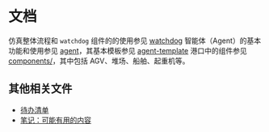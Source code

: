 # 文档

仿真整体流程和 `watchdog` 组件的的使用参见 [watchdog](./watchdog.md)
智能体（Agent）的基本功能和使用参见 [agent](./agent.md)，其基本模板参见 [agent-template](./agent-template.md)
港口中的组件参见 [components/](./components/)，其中包括 AGV、堆场、船舶、起重机等。

## 其他相关文件

- [待办清单](./docs/todo.md)
- [笔记：可能有用的内容](./docs/log.md)
